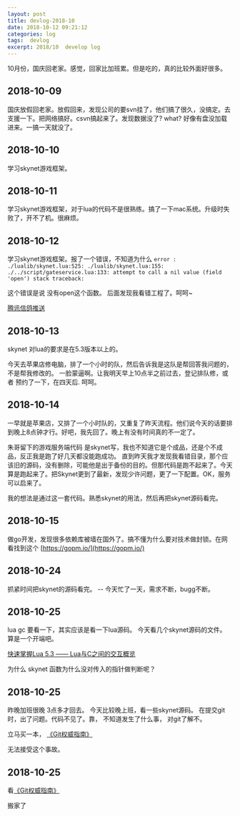 ```yaml
---
layout: post
title: devlog-2018-10
date: 2018-10-12 09:21:12
categories: log
tags:  devlog
excerpt: 2018/10  develop log
---
```


10月份，国庆回老家。感觉，回家比加班累。但是吃的，真的比较外面好很多。


2018-10-09
------

国庆放假回老家。放假回来，发现公司的要svn挂了，他们搞了很久，没搞定。去支援一下。把网络搞好。csvn搞起来了。发现数据没了? what? 好像有盘没加载进来。一搞一天就没了。

2018-10-10
------

学习skynet游戏框架。

2018-10-11
------

学习skynet游戏框架，对于lua的代码不是很熟练。搞了一下mac系统。升级时失败了，开不了机。很麻烦。

2018-10-12
------

学习skynet游戏框架。报了一个错误，不知道为什么 `error : ./lualib/skynet.lua:525: ./lualib/skynet.lua:155: ./../script/gateservice.lua:133: attempt to call a nil value (field 'open')
stack traceback:` 

这个错误是说 没有open这个函数。 后面发现我看错工程了。呵呵~
  
[腾讯信鸽推送](http://xg.qq.com/docs/)


2018-10-13
------

skynet 对lua的要求是在5.3版本以上的。

今天去苹果店修电脑，排了一个小时的队，然后告诉我是这队是帮回答我问题的，不是帮我修改的。 一脸蒙逼啊。让我明天早上10点半之前过去，登记排队修，或者 预约了一下，在四天后. 呵呵。

2018-10-14
------

一早就是苹果店，又排了一个小时队的，又重复了昨天流程。他们说今天的话要排到晚上8点钟才行。好吧，我先回了。晚上有没有时间真的不一定了。

朱哥留下的游戏服务端代码 是skynet写，我也不知道它是个成品，还是个不成品，反正我是跑了好几天都没能跑成功。 直到昨天我才发现我看错目录，那个应该旧的源码，没有删除，可能他是出于备份的目的。但那代码是跑不起来了。今天算是跑起来了。把Skynet更到了最新，发现少许问题，更了一下配置。OK，服务可以启来了。 

我的想法是通过这一套代码。熟悉skynet的用法，然后再把skynet源码看完。


2018-10-15
------

做go开发，发现很多依赖库被墙在国外了。搞不懂为什么要对技术做封锁。在网看找到这个 [https://gopm.io/](https://gopm.io/)

2018-10-24
------

抓紧时间把skynet的源码看完。 -- 今天忙了一天，需求不断，bugg不断。

2018-10-25
------
lua gc 要看一下，其实应该是看一下lua源码。 今天看几个skynet源码的文件。 算是一个开端吧。

[快速掌握Lua 5.3 —— Lua与C之间的交互概览](https://blog.csdn.net/vermilliontear/article/details/50895658)

为什么 skynet 函数为什么没对传入的指针做判断呢？

2018-10-25
------
昨晚加班很晚 3点多才回去。 今天比较晚上班，看一些skynet源码。 在提交git时，出了问题。代码不见了。靠， 不知道发生了什么事， 对git了解不。

立马买一本， [《Git权威指南》](https://www.amazon.cn/dp/B009WMC3QQ/ref=sr_1_2?ie=UTF8&qid=1540548648&sr=8-2&keywords=git) 

无法接受这个事故。 


2018-10-25
------
 看[《Git权威指南》](https://www.amazon.cn/dp/B009WMC3QQ/ref=sr_1_2?ie=UTF8&qid=1540548648&sr=8-2&keywords=git) 

搬家了